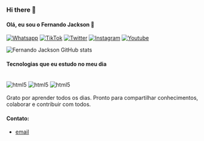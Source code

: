 ### Hi there 👋

#### Olá, eu sou o Fernando Jackson 👋


[![Whatsapp](https://img.shields.io/badge/WhatsApp-25D366?style=for-the-badge&logo=whatsapp&logoColor=white)](https://www.whatsapp.com)
[![TikTok](https://img.shields.io/badge/TikTok-000000?style=for-the-badge&logo=tiktok&logoColor=white)](https://www.tiktok.com/pt-BR/)
[![Twitter](https://img.shields.io/badge/Twitter-1DA1F2?style=for-the-badge&logo=twitter&logoColor=white)](https://twitter.com)
[![Instagram](https://img.shields.io/badge/Instagram-E4405F?style=for-the-badge&logo=instagram&logoColor=white)](https://www.instagram.com)
[![Youtube](https://img.shields.io/badge/YouTube-FF0000?style=for-the-badge&logo=youtube&logoColor=white)](https://www.youtube.com)


![Fernando Jackson GitHub stats](https://github-readme-stats.vercel.app/api?username=FernandoJackson&show_icons=true&theme=dracula)

#### Tecnologias que eu estudo no meu dia
<div style="display: inline_block"><br/>
    <img align="center" alt="html5" src="https://img.shields.io/badge/Python-3776AB?style=for-the-badge&logo=python&logoColor=white"/>
    <img align="center" alt="html5" src="https://img.shields.io/badge/HTML5-E34F26?style=for-the-badge&logo=html5&logoColor=white"/>
    <img align="center" alt="html5" src="https://img.shields.io/badge/CSS3-1572B6?style=for-the-badge&logo=css3&logoColor=white"/>
</div><br/>
Grato por aprender todos os dias. Pronto para compartilhar conhecimentos, colaborar e contribuir com todos.

#### Contato:
- [email](https://outlook.com)<br/>
